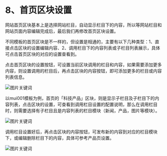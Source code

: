 # 8、首页区块设置

网站首页区块基本上是选择网站栏目，自动显示栏目下的内容，所以等网站栏目和网站页面内容编辑完成后，最后我们再修改首页区块设置。

不同模板的首页区块是不一样的，但设置是相通的，主要有以下几种类型：1、直接点击区块的设置编辑内容、2、调用栏目下的内容列表或子栏目列表展示，具体可点击首页区块的对应的设置查看到。

点击首页区块的设置按钮，可设置当前区块调用的栏目和内容，如果需要添加更多内容，则设置调用的栏目后，再点击区块的内容按钮，即可添加更多的栏目或内容列表信息。

![图片关键词](https://help.mituo.cn/jz/upload/201902/1549874851440913.jpg)

以mui001模板为例，首页的「科技产品」区块，则是显示子栏目及子栏目下的内容列表，点击区块的设置，可查看到调用栏目设置的配置说明，那么在调用栏目时，则需要选择有子栏目且是内容列表的栏目模块（新闻，产品，图片等模块）。

![图片关键词](https://help.mituo.cn/jz/upload/201902/1549873750715599.jpg)

调用栏目设置好后，再点击区块的内容按钮，可发布新的内容到对应的栏目模块下，或编辑删除栏目下的内容，具体可参考产品页设置。

![图片关键词](https://help.mituo.cn/jz/upload/201902/1549874947690854.jpg)